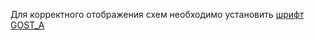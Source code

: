 Для корректного отображения схем необходимо установить [шрифт GOST_A](https://github.com/l1sok/MCU_PLD/blob/main/GOST_A%20.TTF)
